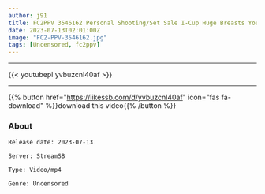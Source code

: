 ```yaml
---
author: j91
title: FC2PPV 3546162 Personal Shooting/Set Sale I-Cup Huge Breasts Young Wife 26 Years Old Complete Version
date: 2023-07-13T02:01:00Z
image: "FC2-PPV-3546162.jpg"
tags: [Uncensored, fc2ppv]
---
```

___

{{< youtubepl yvbuzcnl40af >}}
___

{{% button href="https://likessb.com/d/yvbuzcnl40af" icon="fas fa-download" %}}download this video{{% /button %}}
### About

`Release date: 2023-07-13`

`Server: StreamSB`

`Type: Video/mp4`

`Genre:	Uncensored`